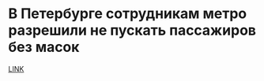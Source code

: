 # В Петербурге сотрудникам метро разрешили не пускать пассажиров без масок



[LINK](https://varlamov.ru/3892778.html)